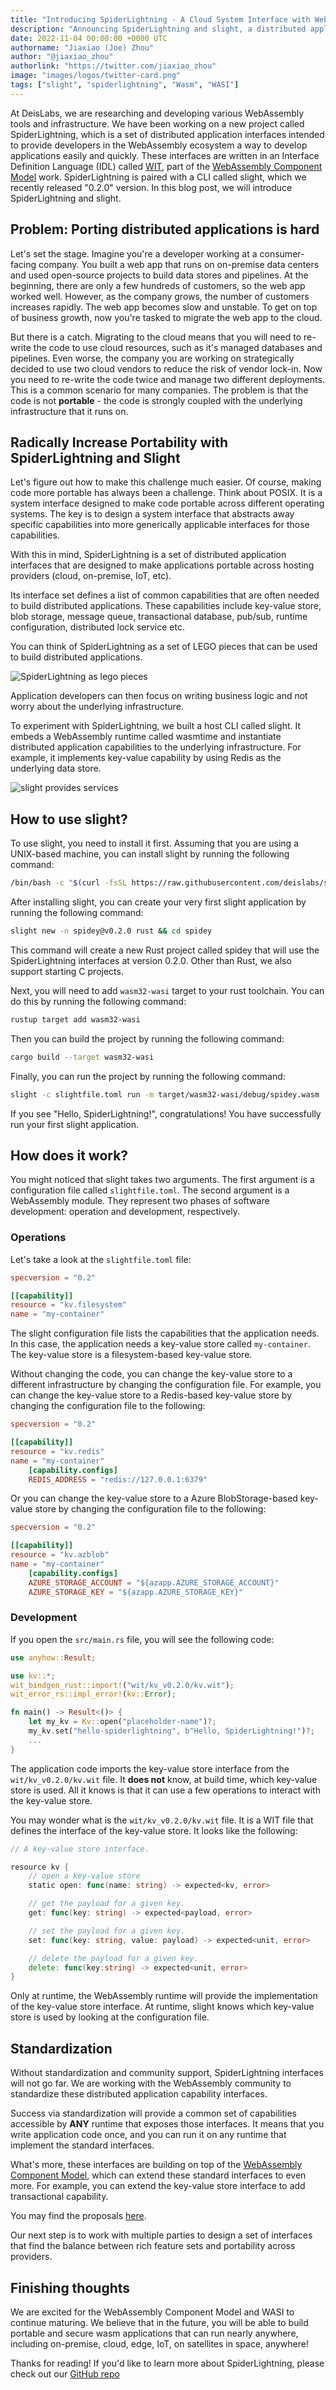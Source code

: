 ```yaml
---
title: "Introducing SpiderLightning - A Cloud System Interface with WebAssembly"
description: "Announcing SpiderLightning and slight, a distributed application runtime for Wasm featuring portable application building blocks."
date: 2022-11-04 00:00:00 +0000 UTC
authorname: "Jiaxiao (Joe) Zhou"
author: "@jiaxiao_zhou"
authorlink: "https://twitter.com/jiaxiao_zhou"
image: "images/logos/twitter-card.png"
tags: ["slight", "spiderlightning", "Wasm", "WASI"]
---
```


At DeisLabs, we are researching and developing various WebAssembly tools and infrastructure. We have been working on a new project called SpiderLightning, which is a set of distributed application interfaces intended to provide developers in the WebAssembly ecosystem a way to develop applications easily and quickly. These interfaces are written in an Interface Definition Language (IDL) called [WIT](https://github.com/WebAssembly/component-model/blob/main/design/mvp/WIT.md), part of the [WebAssembly Component Model](https://github.com/WebAssembly/component-model) work. SpiderLightning is paired with a CLI called slight, which we recently released "0.2.0" version. In this blog post, we will introduce SpiderLightning and slight.

## Problem: Porting distributed applications is hard

Let's set the stage. Imagine you're a developer working at a consumer-facing company. You built a web app that runs on on-premise data centers and used open-source projects to build data stores and pipelines. At the beginning, there are only a few hundreds of customers, so the web app worked well. However, as the company grows, the number of customers increases rapidly. The web app becomes slow and unstable. To get on top of business growth, now you're tasked to migrate the web app to the cloud.

But there is a catch. Migrating to the cloud means that you will need to re-write the code to use cloud resources, such as it's managed databases and pipelines. Even worse, the company you are working on strategically decided to use two cloud vendors to reduce the risk of vendor lock-in. Now you need to re-write the code twice and manage two different deployments. This is a common scenario for many companies. The problem is that the code is not **portable** - the code is strongly coupled with the underlying infrastructure that it runs on.

## Radically Increase Portability with SpiderLightning and Slight

Let's figure out how to make this challenge much easier. Of course, making code more portable has always been a challenge. Think about POSIX. It is a system interface designed to make code portable across different operating systems. The key is to design a system interface that abstracts away specific capabilities into more generically applicable interfaces for those capabilities.

With this in mind, SpiderLightning is a set of distributed application interfaces that are designed to make applications portable across hosting providers (cloud, on-premise, IoT, etc).

Its interface set defines a list of common capabilities that are often needed to build distributed applications. These capabilities include key-value store, blob storage, message queue, transactional database, pub/sub, runtime configuration, distributed lock service etc.

You can think of SpiderLightning as a set of LEGO pieces that can be used to build distributed applications.

![SpiderLightning as lego pieces](/images/spiderlightning/spiderlightning-capabilities.png)

Application developers can then focus on writing business logic and not worry about the underlying infrastructure.

To experiment with SpiderLightning, we built a host CLI called slight. It embeds a WebAssembly runtime called wasmtime and instantiate distributed application capabilities to the underlying infrastructure. For example, it implements key-value capability by using Redis as the underlying data store.

![slight provides services](/images/spiderlightning/slight-services.png)

## How to use slight?

To use slight, you need to install it first. Assuming that you are using a UNIX-based machine, you can install slight by running the following command:

```bash
/bin/bash -c "$(curl -fsSL https://raw.githubusercontent.com/deislabs/spiderlightning/main/install.sh)"
```

After installing slight, you can create your very first slight application by running the following command:

```bash
slight new -n spidey@v0.2.0 rust && cd spidey
```

This command will create a new Rust project called spidey that will use the SpiderLightning interfaces at version 0.2.0. Other than Rust, we also support starting C projects.

Next, you will need to add `wasm32-wasi` target to your rust toolchain. You can do this by running the following command:

```bash
rustup target add wasm32-wasi
```

Then you can build the project by running the following command:

```bash
cargo build --target wasm32-wasi
```

Finally, you can run the project by running the following command:

```bash
slight -c slightfile.toml run -m target/wasm32-wasi/debug/spidey.wasm
```

If you see "Hello, SpiderLightning!", congratulations! You have successfully run your first slight application.

## How does it work?

You might noticed that slight takes two arguments. The first argument is a configuration file called `slightfile.toml`. The second argument is a WebAssembly module. They represent two phases of software development: operation and development, respectively.

### Operations
Let's take a look at the `slightfile.toml` file:

```toml
specversion = "0.2"

[[capability]]
resource = "kv.filesystem"
name = "my-container"
```

The slight configuration file lists the capabilities that the application needs. In this case, the application needs a key-value store called `my-container`. The key-value store is a filesystem-based key-value store.

Without changing the code, you can change the key-value store to a different infrastructure by changing the configuration file. For example, you can change the key-value store to a Redis-based key-value store by changing the configuration file to the following:

```toml
specversion = "0.2"

[[capability]]
resource = "kv.redis"
name = "my-container"
    [capability.configs]
    REDIS_ADDRESS = "redis://127.0.0.1:6379"
```

Or you can change the key-value store to a Azure BlobStorage-based key-value store by changing the configuration file to the following:

```toml
specversion = "0.2"

[[capability]]
resource = "kv.azblob"
name = "my-container"
    [capability.configs]
    AZURE_STORAGE_ACCOUNT = "${azapp.AZURE_STORAGE_ACCOUNT}"
    AZURE_STORAGE_KEY = "${azapp.AZURE_STORAGE_KEY}"
```

### Development

If you open the `src/main.rs` file, you will see the following code:

```rust
use anyhow::Result;

use kv::*;
wit_bindgen_rust::import!("wit/kv_v0.2.0/kv.wit");
wit_error_rs::impl_error!(kv::Error);

fn main() -> Result<()> {
    let my_kv = Kv::open("placeholder-name")?;
    my_kv.set("hello-spiderlightning", b"Hello, SpiderLightning!")?;
    ...
}
```

The application code imports the key-value store interface from the `wit/kv_v0.2.0/kv.wit` file. It **does not** know, at build time, which key-value store is used. All it knows is that it can use a few operations to interact with the key-value store.

You may wonder what is the `wit/kv_v0.2.0/kv.wit` file. It is a WIT file that defines the interface of the key-value store. It looks like the following:

```go
// A key-value store interface.

resource kv {
	// open a key-value store
	static open: func(name: string) -> expected<kv, error>

	// get the payload for a given key.
	get: func(key: string) -> expected<payload, error> 

	// set the payload for a given key.
	set: func(key: string, value: payload) -> expected<unit, error>

	// delete the payload for a given key.
	delete: func(key:string) -> expected<unit, error>
}
```

Only at runtime, the WebAssembly runtime will provide the implementation of the key-value store interface. At runtime, slight knows which key-value store is used by looking at the configuration file.

## Standardization

Without standardization and community support, SpiderLightning interfaces will not go far. We are working with the WebAssembly community to standardize these distributed application capability interfaces.

Success via standardization will provide a common set of capabilities accessible by **ANY** runtime that exposes those interfaces. It means that you write application code once, and you can run it on any runtime that implement the standard interfaces.

What's more, these interfaces are building on top of the [WebAssembly Component Model](https://github.com/WebAssembly/component-model), which can extend these standard interfaces to even more. For example, you can extend the key-value store interface to add transactional capability.

You may find the proposals [here](https://github.com/WebAssembly/WASI/blob/main/Proposals.md).

Our next step is to work with multiple parties to design a set of interfaces that find the balance between rich feature sets and portability across providers.

## Finishing thoughts

We are excited for the WebAssembly Component Model and WASI to continue maturing. We believe that in the future, you will be able to build portable and secure wasm applications that can run nearly anywhere, including on-premise, cloud, edge, IoT, on satellites in space, anywhere!

Thanks for reading! If you'd like to learn more about SpiderLightning, please check out our [GitHub repo](https://github.com/deislabs/spiderlightning)
